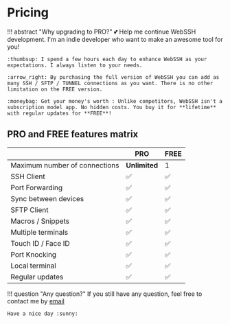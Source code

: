 # Pricing

!!! abstract "Why upgrading to PRO?"
    :two_hearts: Help me continue WebSSH development. I'm an indie developer who want to make an awesome tool for you!

    :thumbsup: I spend a few hours each day to enhance WebSSH as your expectations. I always listen to your needs.

    :arrow_right: By purchasing the full version of WebSSH you can add as many SSH / SFTP / TUNNEL connections as you want. There is no other limitation on the FREE version.

    :moneybag: Get your money's worth : Unlike competitors, WebSSH isn't a subscription model app. No hidden costs. You buy it for **lifetime** with regular updates for **FREE**!

## PRO and FREE features matrix
| | **PRO** | FREE |
| --- | --- | --- |
| Maximum number of connections | **Unlimited** | 1 |
| SSH Client | :white_check_mark: | :white_check_mark: |
| Port Forwarding | :white_check_mark: | :white_check_mark: |
| Sync between devices | :white_check_mark: | :white_check_mark: |
| SFTP Client | :white_check_mark: | :white_check_mark: |
| Macros / Snippets | :white_check_mark: | :white_check_mark: |
| Multiple terminals | :white_check_mark: | :white_check_mark: |
| Touch ID / Face ID | :white_check_mark: | :white_check_mark: |
| Port Knocking | :white_check_mark: | :white_check_mark: |
| Local terminal | :white_check_mark: | :white_check_mark: |
| Regular updates | :white_check_mark: | :white_check_mark: |

!!! question "Any question?"
    If you still have any question, feel free to contact me by [email](mailto:team@webssh.net)

    Have a nice day :sunny: